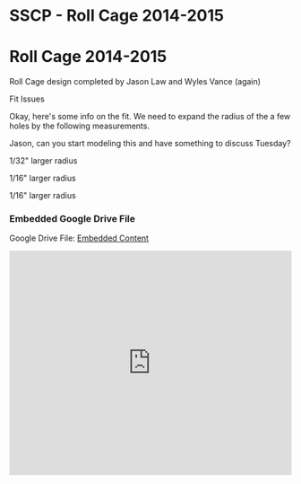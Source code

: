 # SSCP - Roll Cage 2014-2015

# Roll Cage 2014-2015

Roll Cage design completed by Jason Law and Wyles Vance (again)

Fit Issues

Okay, here's some info on the fit. We need to expand the radius of the a few holes by the following measurements. 

Jason, can you start modeling this and have something to discuss Tuesday?

1/32" larger radius

1/16" larger radius

1/16" larger radius

[](https://drive.google.com/folderview?id=1fA3CIHpf16Yd5jO-PBvmL7AmjavdtUZN)

### Embedded Google Drive File

Google Drive File: [Embedded Content](https://drive.google.com/embeddedfolderview?id=1fA3CIHpf16Yd5jO-PBvmL7AmjavdtUZN#list)

<iframe width="100%" height="400" src="https://drive.google.com/embeddedfolderview?id=1fA3CIHpf16Yd5jO-PBvmL7AmjavdtUZN#list" frameborder="0"></iframe>

